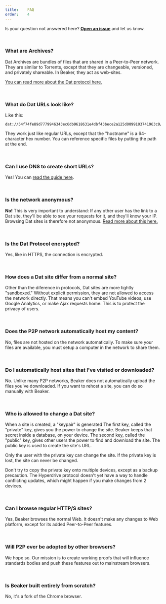 ```yaml
---
title:    FAQ
order:    4
---
```


Is your question not answered here?
**[Open an issue](https://github.com/beakerbrowser/FAQ/issues)** and let us know.

<br>

### What are Archives?

Dat Archives are bundles of files that are shared in a Peer-to-Peer network.
They are similar to Torrents, except that they are changeable, versioned, and privately shareable.
In Beaker, they act as web-sites.

[You can read more about the Dat protocol here.](/docs/dat/intro.html)

<br>

### What do Dat URLs look like?

Like this:

```
dat://54f74fe89d7779946343ec6db9618631e4dbf43bece2a125d0099103741963c9/
```

They work just like regular URLs, except that the "hostname" is a 64-character hex number.
You can reference specific files by putting the path at the end.

<br>

### Can I use DNS to create short URLs?

Yes!
You can [read the guide here](/docs/dat/intro.html#experimental-behaviors).

<br>

### Is the network anonymous?

**No!**
This is very important to understand:
If any other user has the link to a Dat site, they'll be able to see
your requests for it, and they'll know your IP.
Browsing Dat sites is therefore not anonymous.
[Read more about this here.](/docs/dat/intro.html#security-properties)

<br>

### Is the Dat Protocol encrypted?

Yes, like in HTTPS, the connection is encrypted.

<br>

### How does a Dat site differ from a normal site?

Other than the diference in protocols, Dat sites are more tightly "sandboxed."
Without explicit permission, they are not allowed to access the network directly.
That means you can't embed YouTube videos, use Google Analytics, or make Ajax requests home.
This is to protect the privacy of users.

<br>

### Does the P2P network automatically host my content?

No, files are not hosted on the network automatically.
To make sure your files are available, you must setup a computer in the network to share them.

<br>

### Do I automatically host sites that I've visited or downloaded?

No.
Unlike many P2P networks, Beaker does not automatically upload the files you've downloaded.
If you want to rehost a site, you can do so manually with Beaker.

<br>

### Who is allowed to change a Dat site?

When a site is created, a "keypair" is generated
The first key, called the "private" key, gives you the power to change the site.
Beaker keeps that secret inside a database, on your device.
The second key, called the "public" key, gives other users the power to find and download the site.
The public key is used to create the site's URL.

Only the user with the private key can change the site.
If the private key is lost, the site can never be changed.

<div class="technical-explanation" data-title="Beware!">
  <div class="icon"><span class="fa fa-exclamation-triangle"></span></div>
  <div class="body">
    <p>Don't try to copy the private key onto multiple devices, except as a backup precaution.
    The Hyperdrive protocol doesn't yet have a way to handle conflicting updates, which might happen if you make changes from 2 devices.</p>
  </div>
</div>

<br>

### Can I browse regular HTTP/S sites?

Yes, Beaker browses the normal Web.
It doesn't make any changes to Web platform, except for its added Peer-to-Peer features.

<br>

### Will P2P ever be adopted by other browsers?

We hope so.
Our mission is to create working proofs that will influence standards bodies and push these features out to mainstream browsers.

<br>

### Is Beaker built entirely from scratch?

No, it's a fork of the Chrome browser.